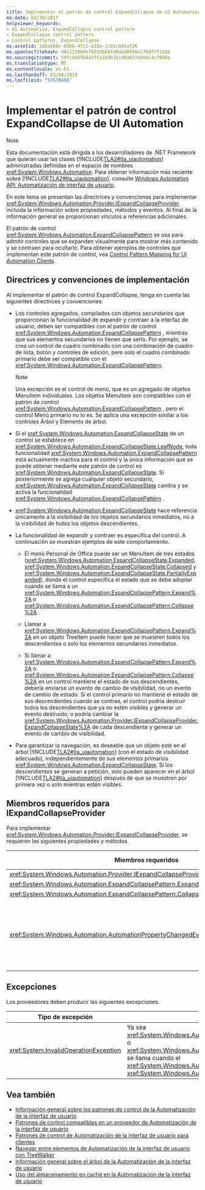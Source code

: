 ```yaml
---
title: Implementar el patrón de control ExpandCollapse de UI Automation
ms.date: 03/30/2017
helpviewer_keywords:
- UI Automation, ExpandCollapse control pattern
- ExpandCollapse control pattern
- control patterns, ExpandCollapse
ms.assetid: 1dbabb8c-0d68-47c1-a35e-1c01cb01af26
ms.openlocfilehash: ddc2219b0ef6593b6bfa9ab40936cc7b0fff120b
ms.sourcegitcommit: 58fc0e6564a37fa1b9b1b140a637e864c4cf696e
ms.translationtype: MT
ms.contentlocale: es-ES
ms.lasthandoff: 03/08/2019
ms.locfileid: "57678406"
---
```

# <a name="implementing-the-ui-automation-expandcollapse-control-pattern"></a>Implementar el patrón de control ExpandCollapse de UI Automation
> [!NOTE]
>  Esta documentación está dirigida a los desarrolladores de .NET Framework que quieran usar las clases [!INCLUDE[TLA2#tla_uiautomation](../../../includes/tla2sharptla-uiautomation-md.md)] administradas definidas en el espacio de nombres <xref:System.Windows.Automation>. Para obtener información más reciente sobre [!INCLUDE[TLA2#tla_uiautomation](../../../includes/tla2sharptla-uiautomation-md.md)], consulte [Windows Automation API: Automatización de interfaz de usuario](https://go.microsoft.com/fwlink/?LinkID=156746).  
  
 En este tema se presentan las directrices y convenciones para implementar <xref:System.Windows.Automation.Provider.IExpandCollapseProvider>, incluida la información sobre propiedades, métodos y eventos. Al final de la información general se proporcionan vínculos a referencias adicionales.  
  
 El patrón de control <xref:System.Windows.Automation.ExpandCollapsePattern> se usa para admitir controles que se expanden visualmente para mostrar más contenido y se contraen para ocultarlo. Para obtener ejemplos de controles que implementan este patrón de control, vea [Control Pattern Mapping for UI Automation Clients](../../../docs/framework/ui-automation/control-pattern-mapping-for-ui-automation-clients.md).  
  
<a name="Implementation_Guidelines_and_Conventions"></a>   
## <a name="implementation-guidelines-and-conventions"></a>Directrices y convenciones de implementación  
 Al implementar el patrón de control ExpandCollapse, tenga en cuenta las siguientes directrices y convenciones:  
  
-   Los controles agregados, compilados con objetos secundarios que proporcionan la funcionalidad de expandir y contraer a la interfaz de usuario, deben ser compatibles con el patrón de control <xref:System.Windows.Automation.ExpandCollapsePattern> , mientras que sus elementos secundarios no tienen que serlo. Por ejemplo, se crea un control de cuadro combinado con una combinación de cuadro de lista, botón y controles de edición, pero solo el cuadro combinado primario debe ser compatible con el <xref:System.Windows.Automation.ExpandCollapsePattern>.  
  
    > [!NOTE]
    >  Una excepción es el control de menú, que es un agregado de objetos MenuItem individuales. Los objetos MenuItem son compatibles con el patrón de control <xref:System.Windows.Automation.ExpandCollapsePattern> , pero el control Menú primario no lo es. Se aplica una excepción similar a los controles Árbol y Elemento de árbol.  
  
-   Si el <xref:System.Windows.Automation.ExpandCollapseState> de un control se establece en <xref:System.Windows.Automation.ExpandCollapseState.LeafNode>, toda funcionalidad <xref:System.Windows.Automation.ExpandCollapsePattern> está actualmente inactiva para el control y la única información que se puede obtener mediante este patrón de control es <xref:System.Windows.Automation.ExpandCollapseState>. Si posteriormente se agrega cualquier objeto secundario, <xref:System.Windows.Automation.ExpandCollapseState> cambia y se activa la funcionalidad <xref:System.Windows.Automation.ExpandCollapsePattern> .  
  
-   <xref:System.Windows.Automation.ExpandCollapseState> hace referencia únicamente a la visibilidad de los objetos secundarios inmediatos, no a la visibilidad de todos los objetos descendientes.  
  
-   La funcionalidad de expandir y contraer es específica del control. A continuación se muestran ejemplos de este comportamiento.  
  
    -   El menú Personal de Office puede ser un MenuItem de tres estados (<xref:System.Windows.Automation.ExpandCollapseState.Expanded>, <xref:System.Windows.Automation.ExpandCollapseState.Collapsed> y <xref:System.Windows.Automation.ExpandCollapseState.PartiallyExpanded>), donde el control especifica el estado que se debe adoptar cuando se llama a un <xref:System.Windows.Automation.ExpandCollapsePattern.Expand%2A> o <xref:System.Windows.Automation.ExpandCollapsePattern.Collapse%2A> .  
  
    -   Llamar a <xref:System.Windows.Automation.ExpandCollapsePattern.Expand%2A> en un objeto TreeItem puede hacer que se muestren todos los descendientes o solo los elementos secundarios inmediatos.  
  
    -   Si llamar a <xref:System.Windows.Automation.ExpandCollapsePattern.Expand%2A> o <xref:System.Windows.Automation.ExpandCollapsePattern.Collapse%2A> en un control mantiene el estado de sus descendientes, debería enviarse un evento de cambio de visibilidad, no un evento de cambio de estado. Si el control primario no mantiene el estado de sus descendientes cuando se contrae, el control podría destruir todos los descendientes que ya no estén visibles y generar un evento destruido; o podría cambiar la <xref:System.Windows.Automation.Provider.IExpandCollapseProvider.ExpandCollapseState%2A> de cada descendiente y generar un evento de cambio de visibilidad.  
  
-   Para garantizar la navegación, es deseable que un objeto esté en el árbol [!INCLUDE[TLA2#tla_uiautomation](../../../includes/tla2sharptla-uiautomation-md.md)] (con el estado de visibilidad adecuado), independientemente de sus elementos primarios <xref:System.Windows.Automation.ExpandCollapseState>. Si los descendientes se generan a petición, solo pueden aparecer en el árbol [!INCLUDE[TLA2#tla_uiautomation](../../../includes/tla2sharptla-uiautomation-md.md)] después de que se muestren por primera vez o solo mientras estén visibles.  
  
<a name="Required_Members_for_the_IValueProvider_Interface"></a>   
## <a name="required-members-for-iexpandcollapseprovider"></a>Miembros requeridos para IExpandCollapseProvider  
 Para implementar <xref:System.Windows.Automation.Provider.IExpandCollapseProvider>, se requieren las siguientes propiedades y métodos.  
  
|Miembros requeridos|Tipo de miembro|Notas|  
|----------------------|-----------------|-----------|  
|<xref:System.Windows.Automation.Provider.IExpandCollapseProvider.ExpandCollapseState%2A>|Property|Ninguna|  
|<xref:System.Windows.Automation.ExpandCollapsePattern.Expand%2A>|Método|Ninguna|  
|<xref:System.Windows.Automation.ExpandCollapsePattern.Collapse%2A>|Método|Ninguna|  
|<xref:System.Windows.Automation.AutomationPropertyChangedEventHandler>|evento|Este control no tiene ningún evento asociado; use este delegado genérico.|  
  
<a name="Exceptions"></a>   
## <a name="exceptions"></a>Excepciones  
 Los proveedores deben producir las siguientes excepciones.  
  
|Tipo de excepción|Condición|  
|--------------------|---------------|  
|<xref:System.InvalidOperationException>|Ya sea <xref:System.Windows.Automation.ExpandCollapsePattern.Expand%2A> o <xref:System.Windows.Automation.ExpandCollapsePattern.Collapse%2A> se llama cuando el <xref:System.Windows.Automation.ExpandCollapseState>  =  <xref:System.Windows.Automation.ExpandCollapseState.LeafNode>.|  
  
## <a name="see-also"></a>Vea también
- [Información general sobre los patrones de control de la Automatización de la interfaz de usuario](../../../docs/framework/ui-automation/ui-automation-control-patterns-overview.md)
- [Patrones de control compatibles en un proveedor de Automatización de la interfaz de usuario](../../../docs/framework/ui-automation/support-control-patterns-in-a-ui-automation-provider.md)
- [Patrones de control de Automatización de la interfaz de usuario para clientes](../../../docs/framework/ui-automation/ui-automation-control-patterns-for-clients.md)
- [Navegar entre elementos de Automatización de la interfaz de usuario con TreeWalker](../../../docs/framework/ui-automation/navigate-among-ui-automation-elements-with-treewalker.md)
- [Información general sobre el árbol de la Automatización de la interfaz de usuario](../../../docs/framework/ui-automation/ui-automation-tree-overview.md)
- [Uso del almacenamiento en caché en la Automatización de la interfaz de usuario](../../../docs/framework/ui-automation/use-caching-in-ui-automation.md)
